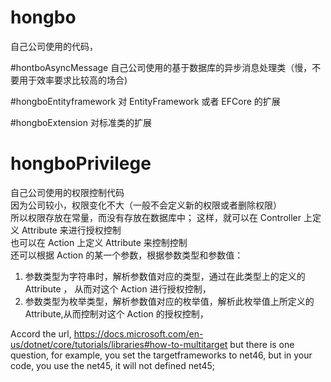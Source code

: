 # hongbo
自己公司使用的代码，

#hontboAsyncMessage
自己公司使用的基于数据库的异步消息处理类（慢，不要用于效率要求比较高的场合)

#hongboEntityframework
对 EntityFramework 或者 EFCore 的扩展


#hongboExtension
对标准类的扩展


# hongboPrivilege
自己公司使用的权限控制代码  
因为公司较小，权限变化不大（一般不会定义新的权限或者删除权限）  
所以权限存放在常量，而没有存放在数据库中；
这样，就可以在 Controller 上定义 Attribute 来进行授权控制      
也可以在 Action 上定义 Attribute 来控制控制  
还可以根据 Action 的某一个参数，根据参数类型和参数值：   
1. 参数类型为字符串时，解析参数值对应的类型，通过在此类型上的定义的 Attribute ， 从而对这个 Action 进行授权控制，    
2. 参数类型为枚举类型，解析参数值对应的枚举值，解析此枚举值上所定义的Attribute,从而控制对这个 Action 的授权控制，  

Accord the url, https://docs.microsoft.com/en-us/dotnet/core/tutorials/libraries#how-to-multitarget
but there is one question, for example, you set the targetframeworks to net46, but in your code, you use the net45, it will not defined net45;